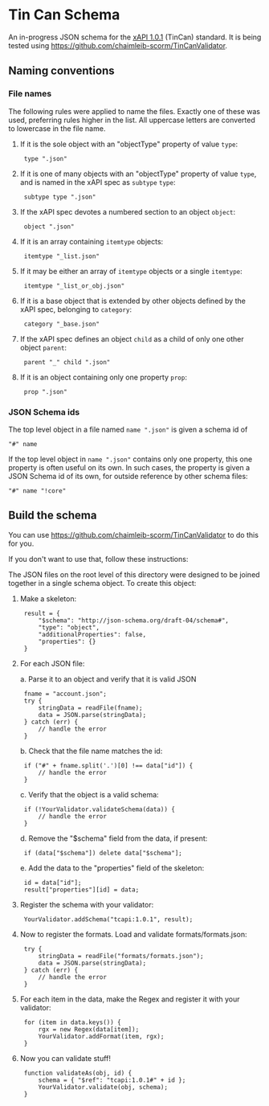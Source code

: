 Tin Can Schema
==========================

An in-progress JSON schema for the [xAPI 1.0.1](https://github.com/adlnet/xAPI-Spec/blob/master/xAPI.md) (TinCan) standard. It is being tested using https://github.com/chaimleib-scorm/TinCanValidator.

Naming conventions
------------------

### File names

The following rules were applied to name the files. Exactly one of these was used, preferring rules higher in the list. All uppercase letters are converted to lowercase in the file name.

1. If it is the sole object with an "objectType" property of value `type`:

        type ".json"

2. If it is one of many objects with an "objectType" property of value `type`, and is named in the xAPI spec as `subtype` `type`:

        subtype type ".json"

3. If the xAPI spec devotes a numbered section to an object `object`:

        object ".json"

4. If it is an array containing `itemtype` objects:

        itemtype "_list.json"

5. If it may be either an array of `itemtype` objects or a single `itemtype`:

        itemtype "_list_or_obj.json"

6. If it is a base object that is extended by other objects defined by the xAPI spec, belonging to `category`:

        category "_base.json"

7. If the xAPI spec defines an object `child` as a child of only one other object `parent`:

        parent "_" child ".json"

8. If it is an object containing only one property `prop`:

        prop ".json"


### JSON Schema ids

The top level object in a file named `name ".json"` is given a schema id of

    "#" name

If the top level object in `name ".json"` contains only one property, this one property is often useful on its own. In such cases, the property is given a JSON Schema id of its own, for outside reference by other schema files:

    "#" name "!core"


Build the schema
----------------
You can use https://github.com/chaimleib-scorm/TinCanValidator to do this for you.

If you don't want to use that, follow these instructions:

The JSON files on the root level of this directory were designed to be joined together in a single schema object. To create this object:

1. Make a skeleton:

        result = {
            "$schema": "http://json-schema.org/draft-04/schema#",
            "type": "object",
            "additionalProperties": false,
            "properties": {}
        }

2. For each JSON file:

    a. Parse it to an object and verify that it is valid JSON

        fname = "account.json";
        try {
            stringData = readFile(fname);
            data = JSON.parse(stringData);
        } catch (err) {
            // handle the error
        }

    b. Check that the file name matches the id:

        if ("#" + fname.split('.')[0] !== data["id"]) {
            // handle the error
        }

    c. Verify that the object is a valid schema:

        if (!YourValidator.validateSchema(data)) {
            // handle the error
        }

    d. Remove the "$schema" field from the data, if present:

        if (data["$schema"]) delete data["$schema"];

    e. Add the data to the "properties" field of the skeleton:

        id = data["id"];
        result["properties"][id] = data;

3. Register the schema with your validator:

        YourValidator.addSchema("tcapi:1.0.1", result);

4. Now to register the formats. Load and validate formats/formats.json:

        try {
            stringData = readFile("formats/formats.json");
            data = JSON.parse(stringData);
        } catch (err) {
            // handle the error
        }

5. For each item in the data, make the Regex and register it with your validator:

        for (item in data.keys()) {
            rgx = new Regex(data[item]);
            YourValidator.addFormat(item, rgx);
        }

6. Now you can validate stuff!

        function validateAs(obj, id) {
            schema = { "$ref": "tcapi:1.0.1#" + id };
            YourValidator.validate(obj, schema);
        }
